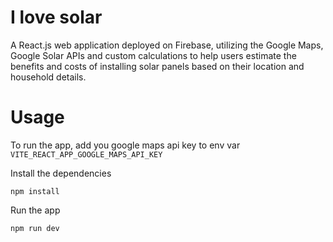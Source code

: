 # I love solar

A React.js web application deployed on Firebase, utilizing the Google Maps, Google Solar APIs and custom calculations to help users estimate the benefits and costs of installing solar panels based on their location and household details.

# Usage

To run the app, add you google maps api key to env var `VITE_REACT_APP_GOOGLE_MAPS_API_KEY`

Install the dependencies

`npm install`

Run the app

`npm run dev`
